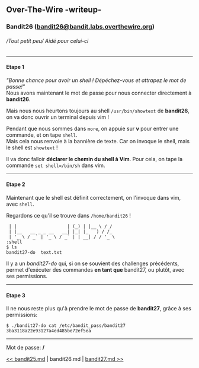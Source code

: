 ## Over-The-Wire -writeup-
### Bandit26 (bandit26@bandit.labs.overthewire.org)
###### /Tout petit peu/ Aidé pour celui-ci
---
#### Etape 1

*"Bonne chance pour avoir un shell ! Dépéchez-vous et attrapez le mot de passe!"*  
Nous avons maintenant le mot de passe pour nous connecter directement à **bandit26**.

Mais nous nous heurtons toujours au shell `/usr/bin/showtext` de **bandit26**, on va donc ouvrir un terminal depuis vim !

Pendant que nous sommes dans `more`, on appuie sur **v** pour entrer une commande, et on tape `shell`.  
Mais cela nous renvoie à la bannière de texte. Car on invoque le shell, mais le shell est `showtext` !

Il va donc falloir **déclarer le chemin du shell à Vim**. Pour cela, on tape la commande `set shell=/bin/sh` dans vim.

---
#### Etape 2

Maintenant que le shell est définit correctement, on l'invoque dans vim, avec `shell`.

Regardons ce qu'il se trouve dans `/home/bandit26` !

```console
 | |                   | (_) | |__ \ / /
 | |__   __ _ _ __   __| |_| |_   ) / /_
 | '_ \ / _` | '_ \ / _` | | __| / / '_ \
:shell
$ ls
bandit27-do  text.txt
```

Il y a un *bandit27-do* qui, si on se souvient des challenges précédents, permet d'exécuter des commandes **en tant que** bandit27, ou plutôt, avec ses permissions.

---
#### Etape 3

Il ne nous reste plus qu'à prendre le mot de passe de **bandit27**, grâce à ses permissions:

```console
$ ./bandit27-do cat /etc/bandit_pass/bandit27
3ba3118a22e93127a4ed485be72ef5ea
```

---
Mot de passe: **/**

[<< bandit25.md](bandit25.md) | bandit26.md | [bandit27.md >>](bandit27.md)
